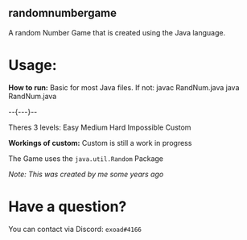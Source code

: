 ## randomnumbergame
A random Number Game that is created using the Java language.

# Usage:
**How to run:**
Basic for most Java files.
If not:
javac RandNum.java
java RandNum.java

--{---}--

Theres 3 levels:
Easy
Medium
Hard
Impossible
Custom

**Workings of custom:**
Custom is still a work in progress

The Game uses the `java.util.Random` Package

*Note: This was created by me some years ago*

# Have a question?
You can contact via Discord: `exoad#4166`
